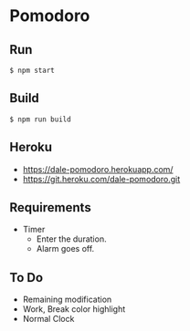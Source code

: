 # Pomodoro

## Run
```
$ npm start
```

## Build
```
$ npm run build
```

## Heroku
- https://dale-pomodoro.herokuapp.com/
- https://git.heroku.com/dale-pomodoro.git


## Requirements
- Timer
    - Enter the duration.
    - Alarm goes off.

## To Do
- Remaining modification
- Work, Break color highlight
- Normal Clock
